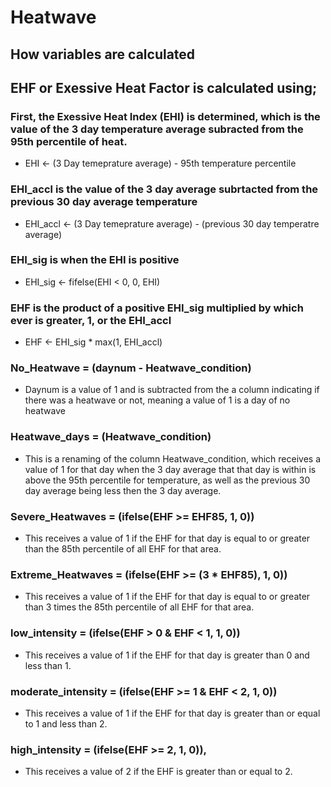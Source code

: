 # Heatwave


## How variables are calculated 

## EHF or Exessive Heat Factor is calculated using; 
  
### First, the Exessive Heat Index (EHI) is determined, which is the value of the 3 day temperature average subracted from the 95th percentile of heat.
- EHI <- (3 Day temeprature average) - 95th temperature percentile
       
### EHI_accl is the value of the 3 day average subrtacted from the previous 30 day average temperature     
- EHI_accl <- (3 Day temeprature average) - (previous 30 day temperatre average)
       
### EHI_sig is when the EHI is positive     
- EHI_sig <- fifelse(EHI < 0, 0, EHI)

### EHF is the product of a positive EHI_sig multiplied by which ever is greater, 1, or the EHI_accl 
- EHF <- EHI_sig * max(1, EHI_accl)

### No_Heatwave = (daynum - Heatwave_condition)
- Daynum is a value of 1 and is subtracted from the a column indicating if there was a heatwave or not, meaning a value of 1 is a day of no heatwave 

### Heatwave_days = (Heatwave_condition)
- This is a renaming of the column Heatwave_condition, which receives a value of 1 for that day when the 3 day average that that day is within is above the 95th percentile for temperature, as well as the previous 30 day average being less then the 3 day average.

### Severe_Heatwaves = (ifelse(EHF >= EHF85, 1, 0))
- This receives a value of 1 if the EHF for that day is equal to or greater than the 85th percentile of all EHF for that area.
       
### Extreme_Heatwaves = (ifelse(EHF >= (3 * EHF85), 1, 0))
- This receives a value of 1 if the EHF for that day is equal to or greater than 3 times the 85th percentile of all EHF for that area.

### low_intensity = (ifelse(EHF > 0 & EHF < 1, 1, 0))
- This receives a value of 1 if the EHF for that day is greater than 0 and less than 1.

### moderate_intensity = (ifelse(EHF >= 1 & EHF < 2, 1, 0)) 
- This receives a value of 1 if the EHF for that day is greater than or equal to 1 and less than 2.

### high_intensity = (ifelse(EHF >= 2, 1, 0)),
- This receives a value of 2 if the EHF is greater than or equal to 2.

 



